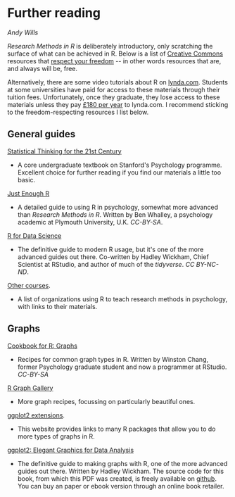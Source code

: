 # Further reading
_Andy Wills_

_Research Methods in R_ is deliberately introductory, only scratching the surface of what can be achieved in R. Below is a list of [Creative Commons](https://creativecommons.org/) resources that [respect your freedom](https://www.gnu.org/philosophy/free-sw.html) -- in other words resources that are, and always will be, free.

Alternatively, there are some video tutorials about R on [lynda.com](https://www.plymouth.ac.uk/your-university/about-us/university-structure/service-areas/it-services/lynda). Students at some universities have paid for access to these materials through their tuition fees. Unfortunately, once they graduate, they lose access to these materials unless they pay [£180 per  year](https://techboomers.com/t/lynda-cost) to lynda.com. I recommend sticking to the freedom-respecting resources I list below.

## General guides

[Statistical Thinking for the 21st Century](http://statsthinking21.org)
- A core undergraduate textbook on Stanford's Psychology programme. Excellent choice for further reading if you find our materials a little too basic. 

[Just Enough R](https://benwhalley.github.io/just-enough-r/) 
- A detailed guide to using R in psychology, somewhat more advanced than _Research Methods in R_. Written by Ben Whalley, a psychology academic at Plymouth University, U.K. _CC-BY-SA_.

[R for Data Science](http://r4ds.had.co.nz/) 
- The definitive guide to modern R usage, but it's one of the more advanced guides out there. Co-written by Hadley Wickham, Chief Scientist at RStudio, and author of much of the _tidyverse_. _CC BY-NC-ND_. 

[Other courses](rminrinpsy.html). 
- A list of organizations using R to teach research methods in psychology, with links to their materials. 

## Graphs

[Cookbook for R: Graphs](http://www.cookbook-r.com/Graphs/)
- Recipes for common graph types in R. Written by Winston Chang, former Psychology graduate student and now a programmer at RStudio. _CC-BY-SA_

[R Graph Gallery](https://www.r-graph-gallery.com/)
- More graph recipes, focussing on particularly beautiful ones.

[ggplot2 extensions](http://www.ggplot2-exts.org/index.html). 
- This website provides links to many R packages that allow you to do more types of graphs in R.

[ggplot2: Elegant Graphics for Data Analysis](ggplot2-book.pdf)
- The definitive guide to making graphs with R, one of the more advanced guides out there. Written by Hadley Wickham. The source code for this book, from which this PDF was created, is freely available on [github](https://github.com/hadley/ggplot2-book). You can buy an paper or ebook version through an online book retailer.

